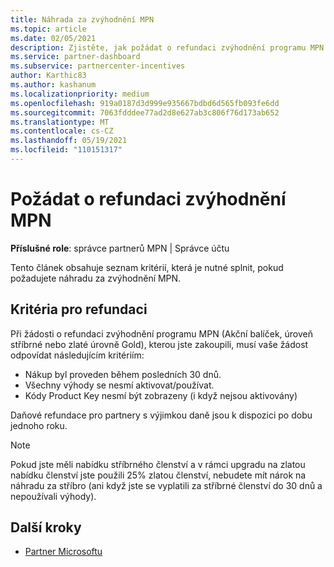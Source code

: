 ```yaml
---
title: Náhrada za zvýhodnění MPN
ms.topic: article
ms.date: 02/05/2021
description: Zjistěte, jak požádat o refundaci zvýhodnění programu MPN a kritéria, která jsou nezbytná pro nárok.
ms.service: partner-dashboard
ms.subservice: partnercenter-incentives
author: Karthic83
ms.author: kashanum
ms.localizationpriority: medium
ms.openlocfilehash: 919a0187d3d999e935667bdbd6d565fb093fe6dd
ms.sourcegitcommit: 7063fdddee77ad2d8e627ab3c806f76d173ab652
ms.translationtype: MT
ms.contentlocale: cs-CZ
ms.lasthandoff: 05/19/2021
ms.locfileid: "110151317"
---
```

# <a name="request-a-refund-for-an-mpn-benefit"></a>Požádat o refundaci zvýhodnění MPN

**Příslušné role**: správce partnerů MPN | Správce účtu

Tento článek obsahuje seznam kritérií, která je nutné splnit, pokud požadujete náhradu za zvýhodnění MPN.

## <a name="criteria-for-a-refund"></a>Kritéria pro refundaci
Při žádosti o refundaci zvýhodnění programu MPN (Akční balíček, úroveň stříbrné nebo zlaté úrovně Gold), kterou jste zakoupili, musí vaše žádost odpovídat následujícím kritériím:

- Nákup byl proveden během posledních 30 dnů.
- Všechny výhody se nesmí aktivovat/používat.
- Kódy Product Key nesmí být zobrazeny (i když nejsou aktivovány)

Daňové refundace pro partnery s výjimkou daně jsou k dispozici po dobu jednoho roku.

>[!NOTE]
>Pokud jste měli nabídku stříbrného členství a v rámci upgradu na zlatou nabídku členství jste použili 25% zlatou členství, nebudete mít nárok na náhradu za stříbro (ani když jste se vyplatili za stříbrné členství do 30 dnů a nepoužívali výhody).

## <a name="next-steps"></a>Další kroky

- [Partner Microsoftu](mpn-overview.md)
